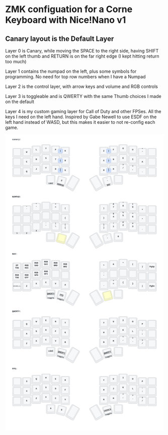 # ZMK configuation for a Corne Keyboard with Nice!Nano v1

## Canary layout is the Default Layer

Layer 0 is Canary, while moving the SPACE to the right side, having SHIFT on the left thumb
and RETURN is on the far right edge (I kept hitting return too much)

Layer 1 contains the numpad on the left, plus some symbols for programming. No need for top row numbers when I have a Numpad

Layer 2 is the control layer, with arrow keys and volume and RGB controls

Layer 3 is toggleable and is QWERTY with the same Thumb choices I made on the default

Layer 4 is my custom gaming layer for Call of Duty and other FPSes. All the keys I need on the left hand. Inspired by Gabe Newell to use ESDF on the left hand instead of WASD, but this makes it easier to not re-config each game.


![layout](./keymap-drawer/corne.svg)
